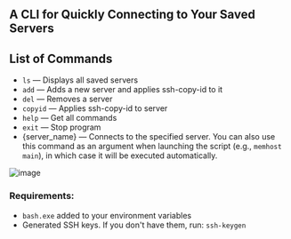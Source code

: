 ## A CLI for Quickly Connecting to Your Saved Servers

## List of Commands
- `ls` — Displays all saved servers
- `add` — Adds a new server and applies ssh-copy-id to it
- `del` — Removes a server
- `copyid` —  Applies ssh-copy-id to server
- `help` — Get all commands
- `exit` — Stop program
- {server_name} — Connects to the specified server. You can also use this command as an argument when launching the script (e.g., `memhost main`), in which case it will be executed automatically.

![image](https://github.com/user-attachments/assets/7c81eb31-646a-4c85-91a9-775454ee3983)


### Requirements:
- `bash.exe` added to your environment variables
- Generated SSH keys. If you don't have them, run: `ssh-keygen`
